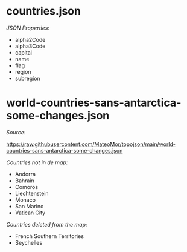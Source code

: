 # countries.json

_JSON Properties:_

-   alpha2Code
-   alpha3Code
-   capital
-   name
-   flag
-   region
-   subregion

# world-countries-sans-antarctica-some-changes.json

_Source:_

https://raw.githubusercontent.com/MateoMor/topojson/main/world-countries-sans-antarctica-some-changes.json

_Countries not in de map:_

-   Andorra
-   Bahrain
-   Comoros
-   Liechtenstein
-   Monaco
-   San Marino
-   Vatican City

_Countries deleted from the map:_

- French Southern Territories
- Seychelles
